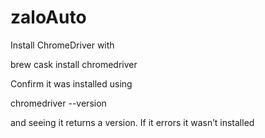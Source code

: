 # zaloAuto
Install ChromeDriver with 

brew cask install chromedriver

Confirm it was installed using 

chromedriver --version 

and seeing it returns a version. If it errors it wasn’t installed